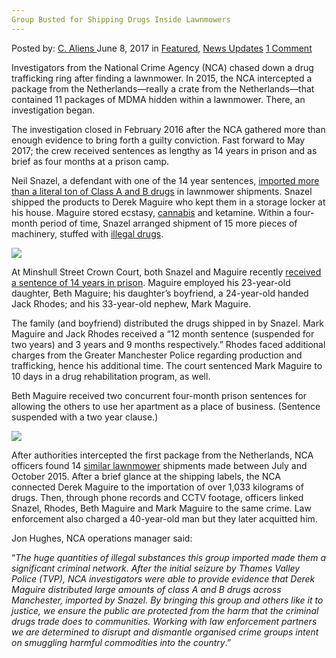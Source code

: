 ```yaml
---
Group Busted for Shipping Drugs Inside Lawnmowers
---
```

<article class="post-listing post-20468 post type-post status-publish format-standard has-post-thumbnail hentry category-deepdot-news category-news-updates tag-busted tag-drugs tag-group tag-lawnmowers tag-shipping">
    <div class="post-inner">
        <span>Posted by: <a href="https://www.deepdotweb.com/author/caliens/" title="">C. Aliens </a></span>
    <span>June 8, 2017</span>
    <span>in <a href="https://www.deepdotweb.com/category/deepdot-news/" rel="category tag">Featured</a>, <a href="https://www.deepdotweb.com/category/news-updates/" rel="category tag">News Updates</a></span>
    <span><a href="https://www.deepdotweb.com/2017/06/08/group-busted-shipping-drugs-inside-lawnmowers/#comments">1 Comment</a></span>
    </p>
    <div class="clear"></div>
    <div class="entry">
    <p>Investigators from the National Crime Agency (NCA) chased down a drug trafficking ring after finding a lawnmower. In 2015, the NCA intercepted a package from the Netherlands—really a crate from the Netherlands—that contained 11 packages of MDMA hidden within a lawnmower. There, an investigation began.</p>
    <p>The investigation closed in February 2016 after the NCA gathered more than enough evidence to bring forth a guilty conviction. Fast forward to May 2017; the crew received sentences as lengthy as 14 years in prison and as brief as four months at a prison camp.</p>
    <p>Neil Snazel, a defendant with one of the 14 year sentences, <a href="http://www.nationalcrimeagency.gov.uk/news/1085-jail-for-traffickers-whose-lawnmower-shipments-disguised-a-tonne-of-drugs">imported more than a literal ton of Class A and B drugs</a> in lawnmower shipments. Snazel shipped the products to Derek Maguire who kept them in a storage locker at his house. Maguire stored ecstasy, <a href="http://deepdotweb.com/tag/marijuana">cannabis</a> and ketamine. Within a four-month period of time, Snazel arranged shipment of 15 more pieces of machinery, stuffed with <a href="https://www.deepdotweb.com/tag/drug/">illegal drugs</a>.</p>
    <p><img class="wp-image-20479 aligncenter" src="https://www.deepdotweb.com/wp-content/uploads/2017/06/word-image-25.png" srcset="https://www.deepdotweb.com/wp-content/uploads/2017/06/word-image-25.png 800w, https://www.deepdotweb.com/wp-content/uploads/2017/06/word-image-25-300x200.png 300w, https://www.deepdotweb.com/wp-content/uploads/2017/06/word-image-25-290x195.png 290w" sizes="(max-width: 800px) 100vw, 800px" /></p>
    <p>At Minshull Street Crown Court, both Snazel and Maguire recently <a href="https://www.deepdotweb.com/tag/sentenced/">received a sentence of 14 years in prison</a>. Maguire employed his 23-year-old daughter, Beth Maguire; his daughter&#8217;s boyfriend, a 24-year-old handed Jack Rhodes; and his 33-year-old nephew, Mark Maguire.</p>
    <p>The family (and boyfriend) distributed the drugs shipped in by Snazel. Mark Maguire and Jack Rhodes received a “12 month sentence (suspended for two years) and 3 years and 9 months respectively.” Rhodes faced additional charges from the Greater Manchester Police regarding production and trafficking, hence his additional time. The court sentenced Mark Maguire to 10 days in a drug rehabilitation program, as well.</p>
    <p>Beth Maguire received two concurrent four-month prison sentences for allowing the others to use her apartment as a place of business. (Sentence suspended with a two year clause.)</p>
    <p><img class="wp-image-20480 aligncenter" src="https://www.deepdotweb.com/wp-content/uploads/2017/06/word-image-26.png" srcset="https://www.deepdotweb.com/wp-content/uploads/2017/06/word-image-26.png 800w, https://www.deepdotweb.com/wp-content/uploads/2017/06/word-image-26-300x178.png 300w" sizes="(max-width: 800px) 100vw, 800px" /></p>
    <p>After authorities intercepted the first package from the Netherlands, NCA officers found 14 <a href="https://www.deepdotweb.com/?s=Grass">similar lawnmower</a> shipments made between July and October 2015. After a brief glance at the shipping labels, the NCA connected Derek Maguire to the importation of over 1,033 kilograms of drugs. Then, through phone records and CCTV footage, officers linked Snazel, Rhodes, Beth Maguire and Mark Maguire to the same crime. Law enforcement also charged a 40-year-old man but they later acquitted him.</p>
    <p>Jon Hughes, NCA operations manager said:</p>
    <p>“<em>The huge quantities of illegal substances this group imported made them a significant criminal network. After the initial seizure by Thames Valley Police (TVP), NCA investigators were able to provide evidence that Derek Maguire distributed large amounts of class A and B drugs across Manchester, imported by Snazel. By bringing this group and others like it to justice, we ensure the public are protected from the harm that the criminal drugs trade does to communities. Working with law enforcement partners we are determined to disrupt and dismantle organised crime groups intent on smuggling harmful commodities into the country</em>.”</p>
    </div>
    <span style="display:none"><a href="https://www.deepdotweb.com/tag/busted/" rel="tag">busted</a> <a href="https://www.deepdotweb.com/tag/drugs/" rel="tag">drugs</a> <a href="https://www.deepdotweb.com/tag/group/" rel="tag">group</a> <a href="https://www.deepdotweb.com/tag/lawnmowers/" rel="tag">lawnmowers</a> <a href="https://www.deepdotweb.com/tag/shipping/" rel="tag">shipping</a></span> <span style="display:none" class="updated">2017-06-08</span>
    <div style="display:none" class="vcard author" itemprop="author" itemscope itemtype="http://schema.org/Person"><strong class="fn" itemprop="name"><a href="https://www.deepdotweb.com/author/caliens/" title="Posts by C. Aliens" rel="author">C. Aliens</a></strong></div>
    </div>
</article>

